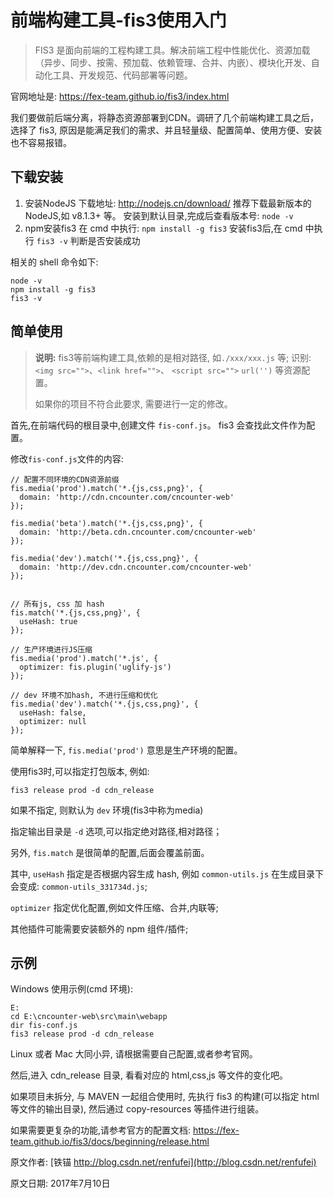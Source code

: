 # 前端构建工具-fis3使用入门

> FIS3 是面向前端的工程构建工具。解决前端工程中性能优化、资源加载（异步、同步、按需、预加载、依赖管理、合并、内嵌）、模块化开发、自动化工具、开发规范、代码部署等问题。

官网地址是: <https://fex-team.github.io/fis3/index.html>

我们要做前后端分离，将静态资源部署到CDN。调研了几个前端构建工具之后，选择了 fis3, 原因是能满足我们的需求、并且轻量级、配置简单、使用方便、安装也不容易报错。

## 下载安装

1. 安装NodeJS
  下载地址: <http://nodejs.cn/download/>
  推荐下载最新版本的NodeJS,如 v8.1.3+ 等。
  安装到默认目录,完成后查看版本号: `node -v`
2. npm安装fis3
  在 cmd 中执行: `npm install -g fis3`
  安装fis3后,在 cmd 中执行 `fis3 -v` 判断是否安装成功

相关的 shell 命令如下:

```
node -v
npm install -g fis3
fis3 -v
```


## 简单使用

> **说明:** fis3等前端构建工具,依赖的是相对路径, 如`./xxx/xxx.js` 等; 识别: `<img src="">`、`<link href="">`、 `<script src="">`  `url('')` 等资源配置。
>
> 如果你的项目不符合此要求, 需要进行一定的修改。


首先,在前端代码的根目录中,创建文件 `fis-conf.js`。 fis3 会查找此文件作为配置。

修改`fis-conf.js`文件的内容:


```
// 配置不同环境的CDN资源前缀
fis.media('prod').match('*.{js,css,png}', {
  domain: 'http://cdn.cncounter.com/cncounter-web'
});

fis.media('beta').match('*.{js,css,png}', {
  domain: 'http://beta.cdn.cncounter.com/cncounter-web'
});

fis.media('dev').match('*.{js,css,png}', {
  domain: 'http://dev.cdn.cncounter.com/cncounter-web'
});


// 所有js, css 加 hash
fis.match('*.{js,css,png}', {
  useHash: true
});

// 生产环境进行JS压缩
fis.media('prod').match('*.js', {
  optimizer: fis.plugin('uglify-js')
});

// dev 环境不加hash, 不进行压缩和优化
fis.media('dev').match('*.{js,css,png}', {
  useHash: false,
  optimizer: null
});
```

简单解释一下, `fis.media('prod')` 意思是生产环境的配置。

使用fis3时,可以指定打包版本, 例如:

```
fis3 release prod -d cdn_release
```

如果不指定, 则默认为 `dev` 环境(fis3中称为media)

指定输出目录是 `-d` 选项,可以指定绝对路径,相对路径；


另外, `fis.match` 是很简单的配置,后面会覆盖前面。

其中, `useHash` 指定是否根据内容生成 hash, 例如 `common-utils.js` 在生成目录下会变成: `common-utils_331734d.js`; 

`optimizer` 指定优化配置,例如文件压缩、合并,内联等; 

其他插件可能需要安装额外的 npm 组件/插件;



## 示例

Windows 使用示例(cmd 环境):

```
E:
cd E:\cncounter-web\src\main\webapp
dir fis-conf.js
fis3 release prod -d cdn_release
```

Linux 或者 Mac 大同小异, 请根据需要自己配置,或者参考官网。



然后,进入 cdn_release 目录, 看看对应的 html,css,js 等文件的变化吧。

如果项目未拆分, 与 MAVEN 一起组合使用时, 先执行 fis3 的构建(可以指定 html 等文件的输出目录), 然后通过 copy-resources 等插件进行组装。 


如果需要更复杂的功能,请参考官方的配置文档: <https://fex-team.github.io/fis3/docs/beginning/release.html>



原文作者: [铁锚 http://blog.csdn.net/renfufei](http://blog.csdn.net/renfufei)

原文日期: 2017年7月10日

